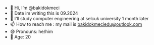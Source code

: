 - 👋 Hi, I’m @bakidokmeci
- 🧮 Date im writing this is 09.2024
- 🌱 I'll study computer engineering at selcuk university 1 month later 
- 📫 How to reach me : my mail is bakidokmeciedu@outlook.com
- 😄 Pronouns: he/him
- 🍎 Age: 20
